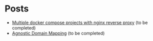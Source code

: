 # Posts

* [Multiple docker compose projects with nginx reverse proxy](post/post2) (to be completed)
* [Agnostic Domain Mapping](post/post1) (to be completed)
